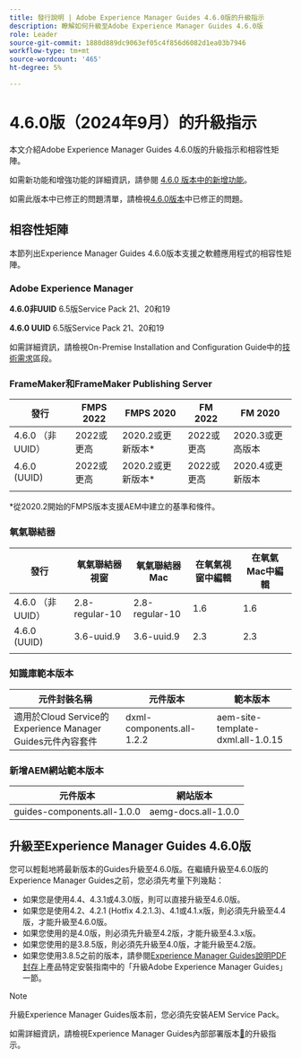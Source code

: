 ```yaml
---
title: 發行說明 | Adobe Experience Manager Guides 4.6.0版的升級指示
description: 瞭解如何升級至Adobe Experience Manager Guides 4.6.0版
role: Leader
source-git-commit: 1880d889dc9063ef05c4f856d6082d1ea03b7946
workflow-type: tm+mt
source-wordcount: '465'
ht-degree: 5%

---
```


# 4.6.0版（2024年9月）的升級指示

本文介紹Adobe Experience Manager Guides 4.6.0版的升級指示和相容性矩陣。

如需新功能和增強功能的詳細資訊，請參閱 [4.6.0 版本中的新增功能](../release-info/whats-new-4-6.md)。

如需此版本中已修正的問題清單，請檢視[4.6.0版本](../release-info/fixed-issues-4-6-0.md)中已修正的問題。

## 相容性矩陣

本節列出Experience Manager Guides 4.6.0版本支援之軟體應用程式的相容性矩陣。

### Adobe Experience Manager

**4.6.0非UUID**
6.5版Service Pack 21、20和19

**4.6.0 UUID**
6.5版Service Pack 21、20和19

如需詳細資訊，請檢視On-Premise Installation and Configuration Guide中的[技術需求](../install-guide/download-install-technical-requirements.md)區段。

### FrameMaker和FrameMaker Publishing Server

| 發行 | FMPS 2022 | FMPS 2020 | FM 2022 | FM 2020 |
| --- | --- | --- | --- | --- |
| 4.6.0 （非UUID） | 2022或更高 | 2020.2或更新版本* | 2022或更高 | 2020.3或更高版本 |
| 4.6.0 (UUID) | 2022或更高 | 2020.2或更新版本* | 2022或更高 | 2020.4或更新版本 |
| | | | |

*從2020.2開始的FMPS版本支援AEM中建立的基準和條件。

### 氧氣聯結器

| 發行 | 氧氣聯結器視窗 | 氧氣聯結器Mac | 在氧氣視窗中編輯 | 在氧氣Mac中編輯 |
| --- | --- | --- |--- |--- |
| 4.6.0 （非UUID） | 2.8-regular-10 | 2.8-regular-10 | 1.6 | 1.6 |
| 4.6.0 (UUID) | 3.6-uuid.9 | 3.6-uuid.9 | 2.3 | 2.3 |
|  |  |   |

### 知識庫範本版本

| 元件封裝名稱 | 元件版本 | 範本版本 |
|---|---|---|
| 適用於Cloud Service的Experience Manager Guides元件內容套件 | dxml-components.all-1.2.2 | aem-site-template-dxml.all-1.0.15 |

### 新增AEM網站範本版本


| 元件版本 | 網站版本 |
|---|---|
| guides-components.all-1.0.0 | aemg-docs.all-1.0.0 |

## 升級至Experience Manager Guides 4.6.0版

您可以輕鬆地將最新版本的Guides升級至4.6.0版。在繼續升級至4.6.0版的Experience Manager Guides之前，您必須先考量下列幾點：

- 如果您是使用4.4、4.3.1或4.3.0版，則可以直接升級至4.6.0版。
- 如果您是使用4.2、4.2.1 (Hotfix 4.2.1.3)、4.1或4.1.x版，則必須先升級至4.4版，才能升級至4.6.0版。
- 如果您使用的是4.0版，則必須先升級至4.2版，才能升級至4.3.x版。
- 如果您使用的是3.8.5版，則必須先升級至4.0版，才能升級至4.2版。
- 如果您使用3.8.5之前的版本，請參閱[Experience Manager Guides說明PDF封存](https://helpx.adobe.com/tw/xml-documentation-for-experience-manager/archive.html)上產品特定安裝指南中的「升級Adobe Experience Manager Guides」一節。

>[!NOTE]
>
>升級Experience Manager Guides版本前，您必須先安裝AEM Service Pack。

如需詳細資訊，請檢視Experience Manager Guides內部部署版本[&#128279;](../install-guide/upgrade-xml-documentation.md)的升級指示。
